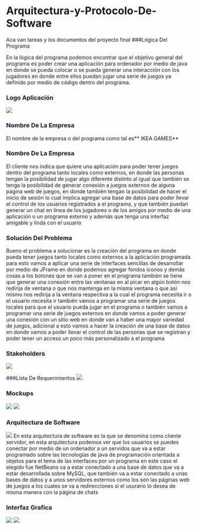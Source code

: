 # Arquitectura-y-Protocolo-De-Software
Aca van tareas y los documentos del proyecto final 
###Lógica Del Programa

En la lógica del programa podemos encontrar que el objetivo general del programa es poder crear una aplicación para ordenador por medio de java en donde se pueda colocar o se pueda generar una interacción con los jugadores en donde entre ellos puedan jugar una serie de juegos ya definido por medio de código dentro del programa.

### Logo Aplicación

![](https://user-images.githubusercontent.com/64091521/81079392-1faede00-8eb5-11ea-866e-abbf080298d8.PNG)

### Nombre De La Empresa
El nombre de la empresa o del programa como tal es** IKEA GAMES**

### Nombre De La Empresa
El cliente nos indica que quiere una aplicación para poder tener juegos dentro del programa tanto locales como externos, en donde las personas tengan la posibilidad de jugar algo diferente distinto al igual que también se tenga la posibilidad de generar conexión a juegos externos de alguna página web de juegos, en donde también tengan la posibilidad de hacer el inicio de sesión lo cual implica agregar una base de datos para poder llevar el control de los usuarios registrados a el programa, y que también puedan generar un chat en línea de los jugadores o de los amigos por medio de una aplicación o un programa externo y además que tenga una interfaz amigable y linda con el usuario 

### Solución Del Problema
Bueno el problema a solucionar es la creación del programa en donde pueda tener juegos tanto locales como externos a la aplicación programada para esto vamos a aplicar una serie de interfaces sencillas de desarrollar por medio de JFrame en donde podemos agregar fondos iconos y demás cosas a los botones que se van a poner en el  programa también se tiene que generar una conexión entre las ventanas en al picar en algún botón nos redirija de ventana o que nos mantenga en la misma ventana o que así mismo nos redirija a la ventana respectiva a la cual el programa necesita ir o el usuario necesita ir también vamos a programar una serie de juegos locales para que el usuario pueda jugar en el programa o también vamos a programar una serie de juegos externos en donde vamos a poder generar una conexión con un sitio web en donde van a haber una mayor variedad de juegos, adicional a esto vamos a hacer la creación de una base de datos en donde vamos a poder llevar el control de las personas que se registran y poder tener un acceso un poco más personalizado a el programa

### Stakeholders
![](https://user-images.githubusercontent.com/64091521/81080185-14a87d80-8eb6-11ea-9efe-d337ecb4769d.PNG)

###Lista De Requerimientos
![](https://user-images.githubusercontent.com/64091521/81080755-b8922900-8eb6-11ea-8d64-80d014022fc5.PNG)

### Mockups
![](https://user-images.githubusercontent.com/64091521/81081271-5259d600-8eb7-11ea-974a-3b1225ce5f44.PNG)
![](https://user-images.githubusercontent.com/64091521/81081275-52f26c80-8eb7-11ea-8e91-16a9e3edaa74.PNG)

### Arquitectura de Software
![](https://user-images.githubusercontent.com/64091521/81081615-be3c3e80-8eb7-11ea-8c04-5c1e133b9df5.PNG)
En esta arquitectura de software es la que se denomina como cliente servidor, en esta arquitectura podemos ver que los usuarios se puedes conectar por medio de un ordenador a un servidos que va a estar programado sobre las tecnologías de java de programación orientada a objetos para el tema de las interfaces por un programa en este caso el elegido fue NetBeans va a estar conectado a una base de datos que va  a estar desarrollada sobre MySQL, que también va a estar conectado a unas bases de datos y a unos servidores externos como los son las páginas web de juegos a los cuales se va a redirecciones si el usurario lo desea de misma manera con la página de chats

### Interfaz Grafica
![](https://user-images.githubusercontent.com/64091521/81081271-5259d600-8eb7-11ea-974a-3b1225ce5f44.PNG)
![](https://user-images.githubusercontent.com/64091521/81081275-52f26c80-8eb7-11ea-8e91-16a9e3edaa74.PNG)
